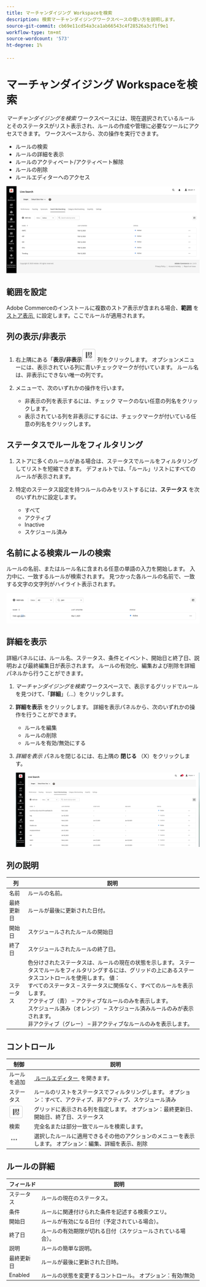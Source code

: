 ```yaml
---
title: マーチャンダイジング Workspaceを検索
description: 検索マーチャンダイジングワークスペースの使い方を説明します。
source-git-commit: cb69e11cd54a3ca1ab66543c4f28526a3cf1f9e1
workflow-type: tm+mt
source-wordcount: '573'
ht-degree: 1%

---
```


# マーチャンダイジング Workspaceを検索

*マーチャンダイジングを検索* ワークスペースには、現在選択されているルールとそのステータスがリスト表示され、ルールの作成や管理に必要なツールにアクセスできます。 ワークスペースから、次の操作を実行できます。

* ルールの検索
* ルールの詳細を表示
* ルールのアクティベート/アクティベート解除
* ルールの削除
* ルールエディターへのアクセス

![&#x200B; マーチャンダイジング Workspaceの検索 &#x200B;](assets/rules-workspace.png)

## 範囲を設定

Adobe Commerceのインストールに複数のストア表示が含まれる場合、**範囲** を [&#x200B; ストア表示 &#x200B;](https://experienceleague.adobe.com/docs/commerce-admin/start/setup/websites-stores-views.html?lang=ja#scope-settings) に設定します。ここでルールが適用されます。

## 列の表示/非表示

1. 右上隅にある「**表示/非表示**![&#x200B; 列セレクター &#x200B;](assets/btn-show-hide-columns.png) 列をクリックします。
オプションメニューには、表示されている列に青いチェックマークが付いています。 ルール名は、非表示にできない唯一の列です。

1. メニューで、次のいずれかの操作を行います。

   * 非表示の列を表示するには、チェック マークのない任意の列名をクリックします。
   * 表示されている列を非表示にするには、チェックマークが付いている任意の列名をクリックします。

## ステータスでルールをフィルタリング

1. ストアに多くのルールがある場合は、ステータスでルールをフィルタリングしてリストを短縮できます。 デフォルトでは、「ルール」リストにすべてのルールが表示されます。

1. 特定のステータス設定を持つルールのみをリストするには、**ステータス** を次のいずれかに設定します。

   * すべて
   * アクティブ
   * Inactive
   * スケジュール済み

## 名前による検索ルールの検索

ルールの名前、またはルール名に含まれる任意の単語の入力を開始します。
入力中に、一致するルールが検索されます。 見つかった各ルールの名前で、一致する文字の文字列がハイライト表示されます。

![&#x200B; ルール – 名前による検索 &#x200B;](assets/rules-workspace-search-name.png)

## 詳細を表示

詳細パネルには、ルール名、ステータス、条件とイベント、開始日と終了日、説明および最終編集日が表示されます。 ルールの有効化、編集および削除を詳細パネルから行うことができます。

1. *マーチャンダイジングを検索* ワークスペースで、表示するグリッドでルールを見つけて、「**詳細**」（...）をクリックします。
1. **詳細を表示** をクリックします。
詳細を表示パネルから、次のいずれかの操作を行うことができます。

   * ルールを編集
   * ルールの削除
   * ルールを有効/無効にする

1. *詳細を表示* パネルを閉じるには、右上隅の **閉じる** （X）をクリックします。

   ![&#x200B; ルール – 詳細 &#x200B;](assets/rules-workspace-details.png)

## 列の説明

| 列 | 説明 |
|--- |--- |
| 名前 | ルールの名前。 |
| 最終更新日 | ルールが最後に更新された日付。 |
| 開始日 | スケジュールされたルールの開始日 |
| 終了日 | スケジュールされたルールの終了日。 |
| ステータス | 色分けされたステータスは、ルールの現在の状態を示します。 ステータスでルールをフィルタリングするには、グリッドの上にあるステータスコントロールを使用します。 値：<br /> すべてのステータス – ステータスに関係なく、すべてのルールを表示します。<br /> アクティブ（青） – アクティブなルールのみを表示します。<br /> スケジュール済み（オレンジ） – スケジュール済みルールのみが表示されます。<br /> 非アクティブ（グレー） – 非アクティブなルールのみを表示します。 |

## コントロール

| 制御 | 説明 |
|--- |--- |
| ルールを追加 | [&#x200B; ルールエディター &#x200B;](rules-add.md) を開きます。 |
| ステータス | ルールのリストをステータスでフィルタリングします。 オプション：すべて、アクティブ、非アクティブ、スケジュール済み |
| ![&#x200B; 列の選択 &#x200B;](assets/btn-show-hide-columns.png) | グリッドに表示される列を指定します。 オプション：最終更新日、開始日、終了日、ステータス |
| 検索 | 完全名または部分一致でルールを検索します。 |
| ![&#x200B; 詳細セレクター &#x200B;](assets/btn-more.png) | 選択したルールに適用できるその他のアクションのメニューを表示します。 オプション：編集、詳細を表示、削除 |

## ルールの詳細

| フィールド | 説明 |
|--- |--- |
| ステータス | ルールの現在のステータス。 |
| 条件 | ルールに関連付けられた条件を記述する検索クエリ。 |
| 開始日 | ルールが有効になる日付（予定されている場合）。 |
| 終了日 | ルールの有効期限が切れる日付（スケジュールされている場合）。 |
| 説明 | ルールの簡単な説明。 |
| 最終更新日 | ルールが最後に更新された日時。 |
| Enabled | ルールの状態を変更するコントロール。 オプション：有効/無効 |

